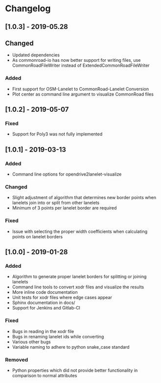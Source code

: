 # Changelog

## [1.0.3] - 2019-05.28
## Changed
- Updated dependencies
- As commonroad-io has now better support for writing files, use CommonRoadFileWriter instead of ExtendedCommonRoadFileWriter

### Added
- First support for OSM-Lanelet to CommonRoad-Lanelet Conversion
- Plot center as command line argument to visualize CommonRoad files

## [1.0.2] - 2019-05-07
### Fixed
- Support for Poly3 was not fully implemented

## [1.0.1] - 2019-03-13
### Added
- Command line options for opendrive2lanelet-visualize

### Changed
- Slight adjustment of algorithm that determines new border points
when lanelets join into or split from other lanelets
- Minimum of 3 points per lanelet border are required

### Fixed
- Issue with selecting the proper width coefficients when calculating points on lanelet borders

## [1.0.0] - 2019-01-28
### Added
- Algorithm to generate proper lanelet borders for splitting or joining lanelets
- Command line tools to convert xodr files and visualize the results
- More inline code documentation
- Unit tests for xodr files where edge cases appear
- Sphinx documentation in docs/
- Support for Jenkins and Gitlab-CI

### Fixed
- Bugs in reading in the xodr file
- Bugs in renaming lanelet ids while converting
- Various other bugs
- Variable naming to adhere to python snake_case standard

### Removed
- Python properties which did not provide better functionality in comparison to normal attributes
